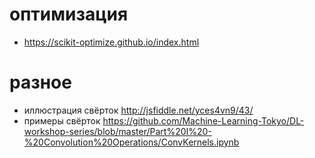 # оптимизация
* https://scikit-optimize.github.io/index.html



# разное
* иллюстрация свёрток http://jsfiddle.net/yces4vn9/43/
* примеры свёрток https://github.com/Machine-Learning-Tokyo/DL-workshop-series/blob/master/Part%20I%20-%20Convolution%20Operations/ConvKernels.ipynb
